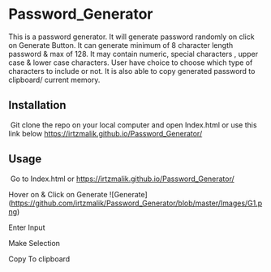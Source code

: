 # Password_Generator

This is a password generator. It will generate password randomly on click on Generate Button. It can generate minimum of 8 character length password & max of 128. It may contain numeric, special characters , upper case & lower case characters. User have choice to choose which type of characters to include or not. It is also able to copy generated password to clipboard/ current memory.


## Installation
​
Git clone the repo on your local computer and open Index.html or use this link below
https://irtzmalik.github.io/Password_Generator/

## Usage 
​
Go to Index.html or https://irtzmalik.github.io/Password_Generator/

Hover on & Click on Generate 
![Generate] (https://github.com/irtzmalik/Password_Generator/blob/master/Images/G1.png)

Enter Input


Make Selection 


Copy To clipboard
